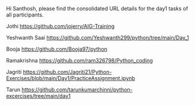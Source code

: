 Hi Santhosh, please find the consolidated URL details for the day1 tasks of all participants.
 
Jothi			        https://github.com/jojerry/AIG-Training

Yeshwanth Saai		https://github.com/Yeshwanth299/python/tree/main/Day_1

Booja			        https://github.com/Booja97/python

Ramakrishna		   https://github.com/ram326798/Python_coding

Jagriti			      https://github.com/Jagriti21/Python-Exercises/blob/main/Day1/PracticeAssignment.ipynb

Tarun			        https://github.com/tarunkumarchinni/python-excercises/tree/main/day1






